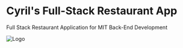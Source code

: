 # Cyril's Full-Stack Restaurant App
Full Stack Restaurant Application for MIT Back-End Development

![Logo](https://i.ibb.co/jRdNhsS/logo.png)
